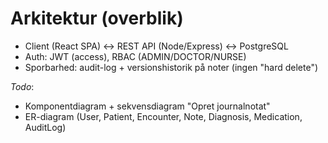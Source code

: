 # Arkitektur (overblik)

- Client (React SPA) ↔ REST API (Node/Express) ↔ PostgreSQL
- Auth: JWT (access), RBAC (ADMIN/DOCTOR/NURSE)
- Sporbarhed: audit-log + versionshistorik på noter (ingen "hard delete")  

_Todo_:
- Komponentdiagram + sekvensdiagram "Opret journalnotat"
- ER-diagram (User, Patient, Encounter, Note, Diagnosis, Medication, AuditLog)
